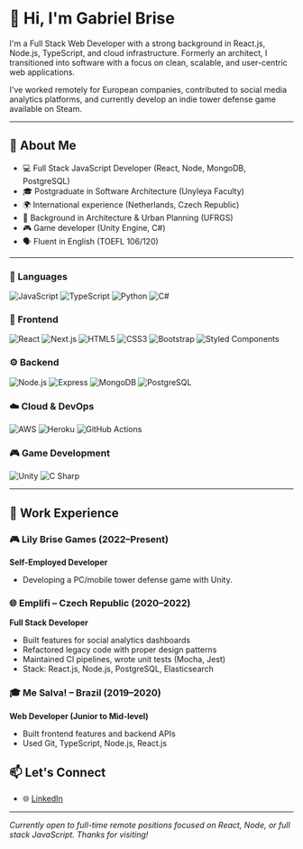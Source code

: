 # 👋 Hi, I'm Gabriel Brise

I'm a Full Stack Web Developer with a strong background in React.js, Node.js, TypeScript, and cloud infrastructure. Formerly an architect, I transitioned into software with a focus on clean, scalable, and user-centric web applications.

I've worked remotely for European companies, contributed to social media analytics platforms, and currently develop an indie tower defense game available on Steam.

---

## 🧠 About Me

- 💻 Full Stack JavaScript Developer (React, Node, MongoDB, PostgreSQL)
- 🎓 Postgraduate in Software Architecture (Unyleya Faculty)
- 🌍 International experience (Netherlands, Czech Republic)
- 🧱 Background in Architecture & Urban Planning (UFRGS)
- 🎮 Game developer (Unity Engine, C#)
- 🗣 Fluent in English (TOEFL 106/120)

---

### 🧠 Languages  
![JavaScript](https://img.shields.io/badge/-JavaScript-F7DF1E?style=for-the-badge&logo=javascript&logoColor=000) ![TypeScript](https://img.shields.io/badge/-TypeScript-3178C6?style=for-the-badge&logo=typescript&logoColor=fff) ![Python](https://img.shields.io/badge/-Python-3776AB?style=for-the-badge&logo=python&logoColor=fff) ![C#](https://img.shields.io/badge/-C%23-239120?style=for-the-badge&logo=csharp&logoColor=fff)

### 🎨 Frontend  
![React](https://img.shields.io/badge/-React-61DAFB?style=for-the-badge&logo=react&logoColor=000) ![Next.js](https://img.shields.io/badge/-Next.js-000000?style=for-the-badge&logo=nextdotjs&logoColor=fff) ![HTML5](https://img.shields.io/badge/-HTML5-E34F26?style=for-the-badge&logo=html5&logoColor=fff) ![CSS3](https://img.shields.io/badge/-CSS3-1572B6?style=for-the-badge&logo=css3&logoColor=fff) ![Bootstrap](https://img.shields.io/badge/-Bootstrap-7952B3?style=for-the-badge&logo=bootstrap&logoColor=fff) ![Styled Components](https://img.shields.io/badge/-Styled--Components-DB7093?style=for-the-badge&logo=styled-components&logoColor=fff)

### ⚙️ Backend  
![Node.js](https://img.shields.io/badge/-Node.js-339933?style=for-the-badge&logo=nodedotjs&logoColor=fff) ![Express](https://img.shields.io/badge/-Express-000000?style=for-the-badge&logo=express&logoColor=fff) ![MongoDB](https://img.shields.io/badge/-MongoDB-47A248?style=for-the-badge&logo=mongodb&logoColor=fff) ![PostgreSQL](https://img.shields.io/badge/-PostgreSQL-4169E1?style=for-the-badge&logo=postgresql&logoColor=fff)

### ☁️ Cloud & DevOps  
![AWS](https://img.shields.io/badge/-AWS-232F3E?style=for-the-badge&logo=amazonaws&logoColor=fff) ![Heroku](https://img.shields.io/badge/-Heroku-430098?style=for-the-badge&logo=heroku&logoColor=fff) ![GitHub Actions](https://img.shields.io/badge/-GitHub%20Actions-2088FF?style=for-the-badge&logo=githubactions&logoColor=fff)

### 🎮 Game Development  
![Unity](https://img.shields.io/badge/-Unity-000000?style=for-the-badge&logo=unity&logoColor=white) ![C Sharp](https://img.shields.io/badge/-C%23-68217A?style=for-the-badge&logo=csharp&logoColor=white)

---

## 💼 Work Experience

### 🎮 Lily Brise Games (2022–Present)
**Self-Employed Developer**  
- Developing a PC/mobile tower defense game with Unity.

### 🌐 Emplifi – Czech Republic (2020–2022)
**Full Stack Developer**  
- Built features for social analytics dashboards  
- Refactored legacy code with proper design patterns  
- Maintained CI pipelines, wrote unit tests (Mocha, Jest)  
- Stack: React.js, Node.js, PostgreSQL, Elasticsearch

### 🎓 Me Salva! – Brazil (2019–2020)
**Web Developer (Junior to Mid-level)**  
- Built frontend features and backend APIs  
- Used Git, TypeScript, Node.js, React.js

## 📫 Let's Connect

- 🌐 [LinkedIn](https://www.linkedin.com/in/gabrielbrise/)

---

*Currently open to full-time remote positions focused on React, Node, or full stack JavaScript. Thanks for visiting!*
